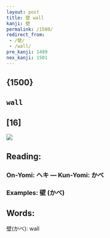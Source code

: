 ```yaml
---
layout: post
title: 壁 wall
kanji: 壁
permalink: /1500/
redirect_from:
 - /壁/
 - /wall/
pre_kanji: 1499
nex_kanji: 1501
---
```


## {1500}

## `wall`

## [16]

<div class="stroke"><img src="E5A381.png" /></div>

## Reading:

### On-Yomi: ヘキ &mdash; Kun-Yomi: かべ

### Examples: 壁 (かべ)

## Words:

壁(かべ): wall
